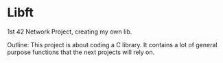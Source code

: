 # Libft
1st 42 Network Project, creating my own lib.

Outline: This project is about coding a C library. It contains a lot of general purpose functions that the next projects will rely on.
